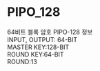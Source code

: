 # PIPO_128
64비트 블록 암호 PIPO-128 정보  
INPUT, OUTPUT: 64-BIT  
MASTER KEY:128-BIT  
ROUND KEY:64-BIT  
ROUND:13  

